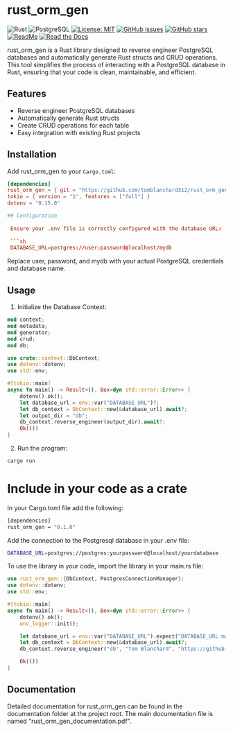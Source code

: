 # rust_orm_gen

![Rust](https://img.shields.io/badge/rust-%23000000.svg?style=for-the-badge&logo=rust&logoColor=white)
![PostgreSQL](https://img.shields.io/badge/PostgreSQL-316192?style=for-the-badge&logo=postgresql&logoColor=white)
[![License: MIT](https://img.shields.io/badge/License-MIT-yellow.svg)](https://opensource.org/licenses/MIT)
[![GitHub issues](https://img.shields.io/github/issues/tomblanchard312/rust_orm_gen)](https://github.com/tomblanchard312/rust_orm_gen/issues)
[![GitHub stars](https://img.shields.io/github/stars/tomblanchard312/rust_orm_gen)](https://github.com/tomblanchard312/rust_orm_gen/stargazers)
[![ReadMe](https://img.shields.io/badge/ReadMe-018EF5?logo=readme&logoColor=fff)](https://github.com/tomblanchard312/rust_orm_gen/readme.md)
[![Read the Docs](https://img.shields.io/badge/Read%20the%20Docs-8CA1AF?logo=readthedocs&logoColor=fff)](https://github.com/tomblanchard312/rust_orm_gen/documentation/rust_orm_gen_documentation.pdf)

rust_orm_gen is a Rust library designed to reverse engineer PostgreSQL databases and automatically generate Rust structs and CRUD operations. This tool simplifies the process of interacting with a PostgreSQL database in Rust, ensuring that your code is clean, maintainable, and efficient.

## Features

- Reverse engineer PostgreSQL databases
- Automatically generate Rust structs
- Create CRUD operations for each table
- Easy integration with existing Rust projects

## Installation

Add rust_orm_gen to your `Cargo.toml`:

```toml
[dependencies]
rust_orm_gen = { git = "https://github.com/tomblanchard312/rust_orm_gen.git" }
tokio = { version = "1", features = ["full"] }
dotenv = "0.15.0"

## Configuration
 
 Ensure your .env file is correctly configured with the database URL:
 
 ```sh
 DATABASE_URL=postgres://user:password@localhost/mydb
 ```

 Replace user, password, and mydb with your actual PostgreSQL credentials and database name.

## Usage

1. Initialize the Database Context:

```rust
mod context;
mod metadata;
mod generator;
mod crud;
mod db;

use crate::context::DbContext;
use dotenv::dotenv;
use std::env;

#[tokio::main]
async fn main() -> Result<(), Box<dyn std::error::Error>> {
    dotenv().ok();
    let database_url = env::var("DATABASE_URL")?;
    let db_context = DbContext::new(&database_url).await?;
    let output_dir = "db";
    db_context.reverse_engineer(output_dir).await?;
    Ok(())
}
```

2. Run the program:

```sh
cargo run
```

# Include in your code as a crate

In your Cargo.toml file add the following:

```sh
[dependencies]
rust_orm_gen = "0.1.0"
```

Add the connection to the Postgresql database in your .env file:

```sh
DATABASE_URL=postgres://postgres:yourpassword@localhost/yourdatabase
```

To use the library in your code, import the library in your main.rs file:

```rust
use rust_orm_gen::{DbContext, PostgresConnectionManager};
use dotenv::dotenv;
use std::env;

#[tokio::main]
async fn main() -> Result<(), Box<dyn std::error::Error>> {
    dotenv().ok();
    env_logger::init();

    let database_url = env::var("DATABASE_URL").expect("DATABASE_URL must be set");
    let db_context = DbContext::new(&database_url).await?;
    db_context.reverse_engineer("db", "Tom Blanchard", "https://github.com/tomblanchard312/rust_orm_gen").await?;

    Ok(())
}
```

## Documentation

 Detailed documentation for rust_orm_gen can be found in the documentation folder at the project root. The main documentation file is named "rust_orm_gen_documentation.pdf".
